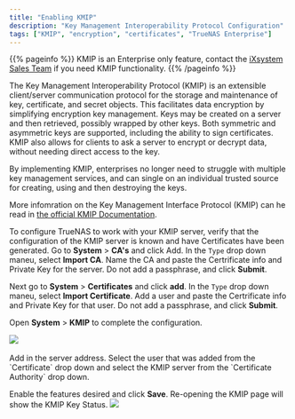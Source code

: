 ```yaml
---
title: "Enabling KMIP"
description: "Key Management Interoperability Protocol Configuration" 
tags: ["KMIP", "encryption", "certificates", "TrueNAS Enterprise"]
---
```



{{% pageinfo %}}
KMIP is an Enterprise only feature, contact the [iXsystem Sales Team](https://www.ixsystems.com/contact-us/) if you need KMIP functionality.
{{% /pageinfo %}}

The Key Management Interoperability Protocol (KMIP) is an extensible client/server communication protocol for the storage and maintenance of key, certificate, and secret objects. This facilitates data encryption by simplifying encryption key management. Keys may be created on a server and then retrieved, possibly wrapped by other keys. Both symmetric and asymmetric keys are supported, including the ability to sign certificates. KMIP also allows for clients to ask a server to encrypt or decrypt data, without needing direct access to the key.

By implementing KMIP, enterprises no longer need to struggle with multiple key management services, and can single on an individual trusted source for creating, using and then destroying the keys.

More infomration on the Key Management Interface Protocol (KMIP) can he read in [the official KMIP Documentation](https://docs.oasis-open.org/kmip/spec/v1.1/os/kmip-spec-v1.1-os.html).


To configure TrueNAS to work with your KMIP server, verify that the configuration of the KMIP server is known and have Certificates have been generated.  Go to **System** > **CA's** and click Add.  In the `Type` drop down maneu, select **Import CA**.  Name the CA and paste the Certrificate info and Private Key for the server.  Do not add a passphrase, and click **Submit**.

Next go to **System** > **Certificates** and click **add**. In the `Type` drop down maneu, select **Import Certificate**.  Add a user and paste the Certrificate info and Private Key for that user.  Do not add a passphrase, and click **Submit**.

Open  **System** > **KMIP** to complete the configuration.

<img src="/images/TN-12.0-KMIP.PNG">
<br><br>
Add in the server address.  Select the user that was added from the `Certificate` drop down and select the KMIP server from the `Certificate Authority` drop down.

Enable the features desired and click **Save**.  Re-opening the KMIP page will show the KMIP Key Status.
<img src="/images/TN-12.0-KMIP-synced.PNG">
<br><br>
